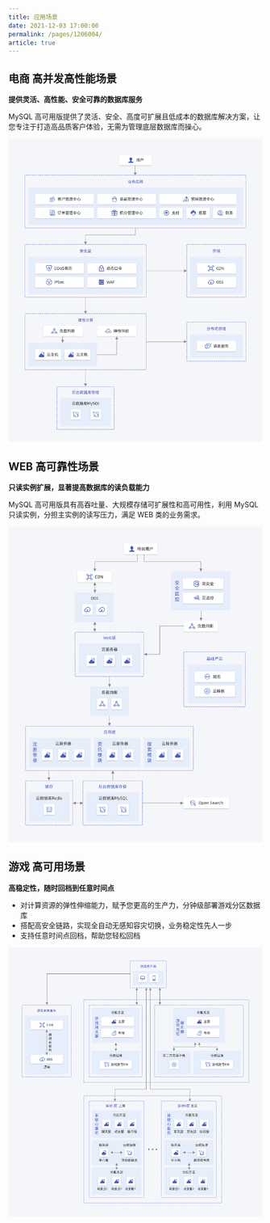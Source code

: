 ```yaml
---
title: 应用场景
date: 2021-12-03 17:00:00
permalink: /pages/1206004/
article: true
---
```



## 电商 高并发高性能场景

**提供灵活、高性能、安全可靠的数据库服务**

MySQL 高可用版提供了灵活、安全、高度可扩展且低成本的数据库解决方案，让您专注于打造高品质客户体验，无需为管理底层数据库而操心。

![mysql_case01](../pic/mysql_case01.png)

## WEB 高可靠性场景

**只读实例扩展，显著提高数据库的读负载能力**

MySQL 高可用版具有高吞吐量、大规模存储可扩展性和高可用性，利用 MySQL 只读实例，分担主实例的读写压力，满足 WEB 类的业务需求。

![mysql_case02](../pic/mysql_case02.png)

## 游戏 高可用场景

**高稳定性，随时回档到任意时间点**

- 对计算资源的弹性伸缩能力，赋予您更高的生产力，分钟级部署游戏分区数据库
- 搭配高安全链路，实现全自动无感知容灾切换，业务稳定性先人一步
- 支持任意时间点回档，帮助您轻松回档

![mysql_case03](../pic/mysql_case03.png)
